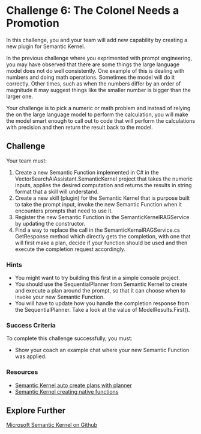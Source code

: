 # Challenge 6: The Colonel Needs a Promotion

In this challenge, you and your team will add new capability by creating a new plugin for Semantic Kernel.

In the previous challenge where you exprimented with prompt engineering, you may have observed that there are some things the large language model does not do well consistently. One example of this is dealing with numbers and doing math operations. Sometimes the model will do it correctly. Other times, such as when the numbers differ by an order of magnitude it may suggest things like the smaller number is bigger than the larger one. 

Your challenge is to pick a numeric or math problem and instead of relying the on the large language model to perform the calculation, you will make the model smart enough to call out to code that will perform the calculations with precision and then return the result back to the model. 
## Challenge

Your team must:

1. Create a new Semantic Function implemented in C# in the VectorSearchAiAssistant.SemanticKernel project that takes the numeric inputs, applies the desired computation and returns the results in string format that a skill will understand.
2. Create a new skill (plugin) for the Semantic Kernel that is purpose built to take the prompt input, invoke the new Semantic Function when it encounters prompts that need to use it.  
3. Register the new Semantic Function in the SemanticKernelRAGService by updating the constructor. 
4. Find a way to replace the call in the SemanticKernalRAGService.cs GetResponse method which directly gets the completion, with one that will first make a plan, decide if your function should be used and then execute the completion request accordingly.

### Hints

- You might want to try building this first in a simple console project.
- You should use the SequentialPlanner from Semantic Kernel to create and execute a plan around the prompt, so that it can choose when to invoke your new Semantic Function. 
- You will have to update how you handle the completion response from the SequentialPlanner. Take a look at the value of ModelResults.First(). 

### Success Criteria

To complete this challenge successfully, you must:

- Show your coach an example chat where your new Semantic Function was applied.

### Resources

- [Semantic Kernel auto create plans with planner](https://learn.microsoft.com/semantic-kernel/ai-orchestration/planner?tabs=Csharp)
- [Semantic Kernel creating native functions](https://learn.microsoft.com/en-us/semantic-kernel/ai-orchestration/native-functions?tabs=Csharp)


## Explore Further

[Microsoft Semantic Kernel on Github](https://github.com/microsoft/semantic-kernel)

